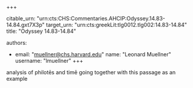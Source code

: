 +++


citable_urn: "urn:cts:CHS:Commentaries.AHCIP:Odyssey.14.83-14.84.gxt7X3p"
target_urn: "urn:cts:greekLit:tlg0012.tlg002:14.83-14.84"
title: "Odyssey 14.83-14.84"

authors:
- email: "muellner@chs.harvard.edu"
  name: "Leonard Muellner"
  username: "lmuellner"
+++

<p>analysis of philotēs and timē going together with this passage as an example</p>